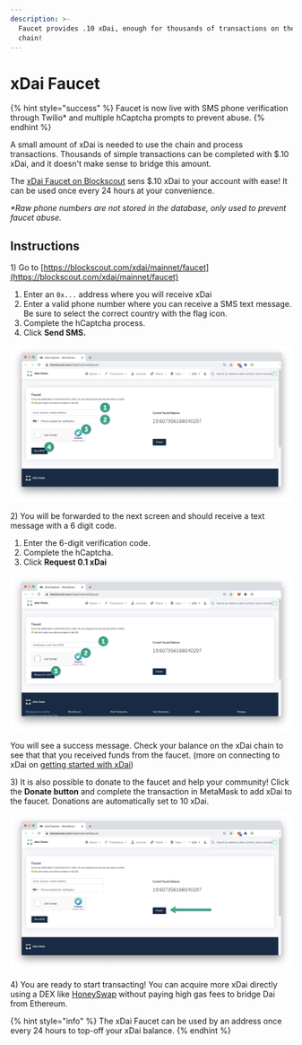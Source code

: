 ```yaml
---
description: >-
  Faucet provides .10 xDai, enough for thousands of transactions on the xDai
  chain!
---
```


# xDai Faucet

{% hint style="success" %}
Faucet is now live with SMS phone verification through Twilio\* and multiple hCaptcha prompts to prevent abuse.
{% endhint %}

A small amount of xDai is needed to use the chain and process transactions. Thousands of simple transactions can be completed with $.10 xDai, and it doesn't make sense to bridge this amount. 

The [xDai Faucet on Blockscout](https://blockscout.com/xdai/mainnet/faucet) sens $.10 xDai to your account with ease! It can be used once every 24 hours at your convenience. 

_\*Raw phone numbers are not stored in the database, only used to prevent faucet abuse._

## Instructions

1\) Go to [https://blockscout.com/xdai/mainnet/faucet](https://blockscout.com/xdai/mainnet/faucet)

1. Enter an `0x...` address where you will receive xDai
2. Enter a valid phone number where you can receive a SMS text message. Be sure to select the correct country with the flag icon.
3. Complete the hCaptcha process.
4. Click **Send SMS.**

![](../../.gitbook/assets/f1.png)

2\) You will be forwarded to the next screen and should receive a text message with a 6 digit code.

1. Enter the 6-digit verification code.
2. Complete the hCaptcha.
3. Click **Request 0.1 xDai**

![](../../.gitbook/assets/f2.png)

You will see a success message. Check your balance on the xDai chain to see that that you received funds from the faucet. \(more on connecting to xDai on [getting started with xDai](../getting-started-with-xdai.md)\)

3\) It is also possible to donate to the faucet and help your community! Click the **Donate button** and complete the transaction in MetaMask to add xDai to the faucet. Donations are automatically set to 10 xDai.

![](../../.gitbook/assets/f3.png)

4\) You are ready to start transacting! You can acquire more xDai directly using a DEX like [HoneySwap](https://honeyswap.org/) without paying high gas fees to bridge Dai from Ethereum.

{% hint style="info" %}
The xDai Faucet can be used by an address once every 24 hours to top-off your xDai balance.
{% endhint %}


